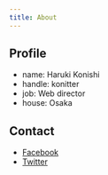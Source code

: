```yaml
---
title: About
---
```


## Profile

- name: Haruki Konishi
- handle: konitter
- job: Web director
- house: Osaka

## Contact

- [Facebook](https://facebook.com/konitter)
- [Twitter](https://twitter.com/konitter)
